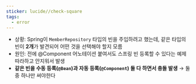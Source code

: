 ```yaml
---
sticker: lucide//check-square
tags:
  - error
---
```

- 상황: Spring이 `MemberRepository` 타입의 빈을 주입하려고 했는데, 같은 타입의 빈이 **2개**가 발견되어 어떤 것을 선택해야 할지 모름
- 원인: 전에 @Component 어노테이션 붙여서도 스프링 빈 등록할 수 있다는 예제 따라하고 안지워서 발생
- **같은 빈을 수동 등록(`@Bean`)과 자동 등록(`@Component`) 둘 다 하면서 충돌 발생** → 둘 중 하나만 써야한다